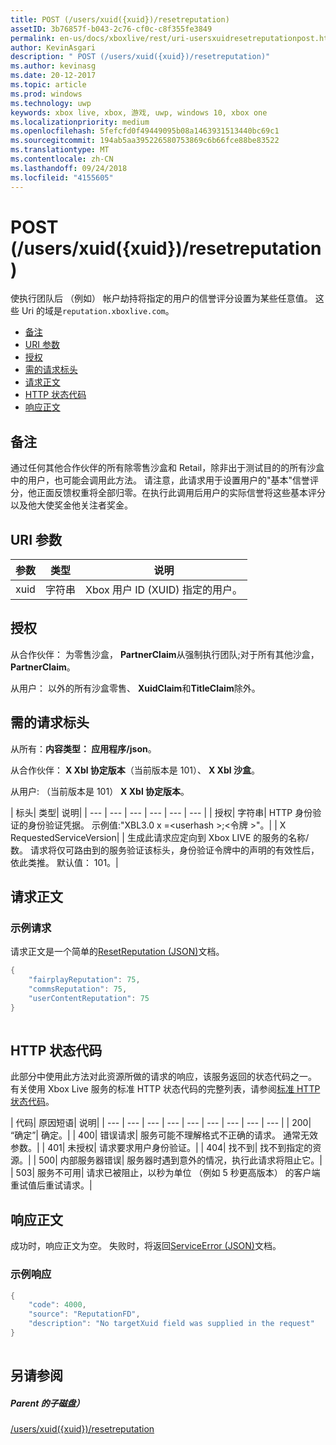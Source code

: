 ```yaml
---
title: POST (/users/xuid({xuid})/resetreputation)
assetID: 3b76857f-b043-2c76-cf0c-c8f355fe3849
permalink: en-us/docs/xboxlive/rest/uri-usersxuidresetreputationpost.html
author: KevinAsgari
description: " POST (/users/xuid({xuid})/resetreputation)"
ms.author: kevinasg
ms.date: 20-12-2017
ms.topic: article
ms.prod: windows
ms.technology: uwp
keywords: xbox live, xbox, 游戏, uwp, windows 10, xbox one
ms.localizationpriority: medium
ms.openlocfilehash: 5fefcfd0f49449095b08a1463931513440bc69c1
ms.sourcegitcommit: 194ab5aa395226580753869c6b66fce88be83522
ms.translationtype: MT
ms.contentlocale: zh-CN
ms.lasthandoff: 09/24/2018
ms.locfileid: "4155605"
---
```

# <a name="post-usersxuidxuidresetreputation"></a>POST (/users/xuid({xuid})/resetreputation)
使执行团队后 （例如） 帐户劫持将指定的用户的信誉评分设置为某些任意值。 这些 Uri 的域是`reputation.xboxlive.com`。
 
  * [备注](#ID4EV)
  * [URI 参数](#ID4E5)
  * [授权](#ID4EJB)
  * [需的请求标头](#ID4E5B)
  * [请求正文](#ID4EYD)
  * [HTTP 状态代码](#ID4EOE)
  * [响应正文](#ID4EQH)
 
<a id="ID4EV"></a>

 
## <a name="remarks"></a>备注
 
通过任何其他合作伙伴的所有除零售沙盒和 Retail，除非出于测试目的的所有沙盒中的用户，也可能会调用此方法。 请注意，此请求用于设置用户的"基本"信誉评分，他正面反馈权重将全部归零。在执行此调用后用户的实际信誉将这些基本评分以及他大使奖金他关注者奖金。
  
<a id="ID4E5"></a>

 
## <a name="uri-parameters"></a>URI 参数
 
| 参数| 类型| 说明| 
| --- | --- | --- | 
| xuid| 字符串| Xbox 用户 ID (XUID) 指定的用户。| 
  
<a id="ID4EJB"></a>

 
## <a name="authorization"></a>授权
 
从合作伙伴： 为零售沙盒， **PartnerClaim**从强制执行团队;对于所有其他沙盒， **PartnerClaim**。
 
从用户： 以外的所有沙盒零售、 **XuidClaim**和**TitleClaim**除外。
  
<a id="ID4E5B"></a>

 
## <a name="required-request-headers"></a>需的请求标头
 
从所有：**内容类型： 应用程序/json**。
 
从合作伙伴： **X Xbl 协定版本**（当前版本是 101）、 **X Xbl 沙盒**。
 
从用户: （当前版本是 101） **X Xbl 协定版本**。
 
| 标头| 类型| 说明| 
| --- | --- | --- | --- | --- | --- | 
| 授权| 字符串| HTTP 身份验证的身份验证凭据。 示例值:"XBL3.0 x =&lt;userhash >;&lt;令牌 >"。| 
| X RequestedServiceVersion|  | 生成此请求应定向到 Xbox LIVE 的服务的名称/数。 请求将仅可路由到的服务验证该标头，身份验证令牌中的声明的有效性后，依此类推。 默认值： 101。| 
  
<a id="ID4EYD"></a>

 
## <a name="request-body"></a>请求正文
 
<a id="ID4E5D"></a>

 
### <a name="sample-request"></a>示例请求
 
请求正文是一个简单的[ResetReputation (JSON)](../../json/json-resetreputation.md)文档。
 

```cpp
{
    "fairplayReputation": 75,
    "commsReputation": 75,
    "userContentReputation": 75
}
      
```

   
<a id="ID4EOE"></a>

 
## <a name="http-status-codes"></a>HTTP 状态代码
 
此部分中使用此方法对此资源所做的请求的响应，该服务返回的状态代码之一。 有关使用 Xbox Live 服务的标准 HTTP 状态代码的完整列表，请参阅[标准 HTTP 状态代码](../../additional/httpstatuscodes.md)。
 
| 代码| 原因短语| 说明| 
| --- | --- | --- | --- | --- | --- | --- | --- | --- | 
| 200| “确定”| 确定。| 
| 400| 错误请求| 服务可能不理解格式不正确的请求。 通常无效参数。| 
| 401| 未授权| 请求要求用户身份验证。| 
| 404| 找不到| 找不到指定的资源。| 
| 500| 内部服务器错误| 服务器时遇到意外的情况，执行此请求将阻止它。| 
| 503| 服务不可用| 请求已被阻止，以秒为单位 （例如 5 秒更高版本） 的客户端重试值后重试请求。| 
  
<a id="ID4EQH"></a>

 
## <a name="response-body"></a>响应正文
 
成功时，响应正文为空。 失败时，将返回[ServiceError (JSON)](../../json/json-serviceerror.md)文档。
 
<a id="ID4E3H"></a>

 
### <a name="sample-response"></a>示例响应
 

```cpp
{
    "code": 4000,
    "source": "ReputationFD",
    "description": "No targetXuid field was supplied in the request"
}
         
```

   
<a id="ID4EHAAC"></a>

 
## <a name="see-also"></a>另请参阅
 
<a id="ID4EJAAC"></a>

 
##### <a name="parent"></a>Parent 的子磁盘） 

[/users/xuid({xuid})/resetreputation](uri-usersxuidresetreputation.md)

   
